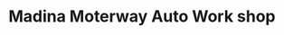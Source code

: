 ---
title: "Madina Moterway Auto Work shop"
url: /fysl-abd/madina-moterway-auto-work-shop/
shop: car repair
---